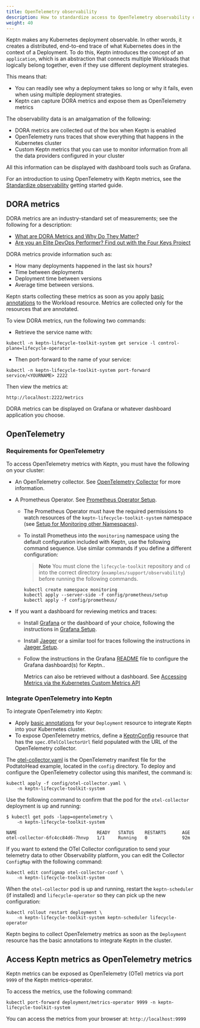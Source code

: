 ```yaml
---
title: OpenTelemetry observability
description: How to standardize access to OpenTelemetry observability data
weight: 40
---
```



Keptn makes any Kubernetes deployment observable.
In other words, it creates a distributed, end-to-end trace
of what Kubernetes does in the context of a Deployment.
To do this,
Keptn introduces the concept of an `application`,
which is an abstraction that connects multiple
Workloads that logically belong together,
even if they use different deployment strategies.

This means that:

- You can readily see why a deployment takes so long
  or why it fails, even when using multiple deployment strategies.
- Keptn can capture DORA metrics and expose them as OpenTelemetry metrics

The observability data is an amalgamation of the following:

- DORA metrics are collected out of the box
  when Keptn is enabled
- OpenTelemetry runs traces that show
  everything that happens in the Kubernetes cluster
- Custom Keptn metrics that you can use to monitor
  information from all the data providers configured in your cluster

All this information can be displayed with dashboard tools
such as Grafana.

For an introduction to using OpenTelemetry with Keptn metrics, see the
[Standardize observability](../intro/usecase-observability.md)
getting started guide.

## DORA metrics

DORA metrics are an industry-standard set of measurements;
see the following for a description:

- [What are DORA Metrics and Why Do They Matter?](https://codeclimate.com/blog/dora-metrics)
- [Are you an Elite DevOps Performer?
   Find out with the Four Keys Project](https://cloud.google.com/blog/products/devops-sre/using-the-four-keys-to-measure-your-devops-performance)

DORA metrics provide information such as:

- How many deployments happened in the last six hours?
- Time between deployments
- Deployment time between versions
- Average time between versions.

Keptn starts collecting these metrics
as soon as you apply
[basic annotations](integrate/#basic-annotations)
to the Workload resource.
Metrics are collected only for the resources
that are annotated.

To view DORA metrics, run the following two commands:

- Retrieve the service name with:

```shell
kubectl -n keptn-lifecycle-toolkit-system get service -l control-plane=lifecycle-operator
```

- Then port-forward to the name of your service:

```shell
kubectl -n keptn-lifecycle-toolkit-system port-forward service/<YOURNAME> 2222
```

Then view the metrics at:

```shell
http://localhost:2222/metrics
```

DORA metrics can be displayed on Grafana
or whatever dashboard application you choose.

## OpenTelemetry

### Requirements for OpenTelemetry

To access OpenTelemetry metrics with Keptn,
you must have the following on your cluster:

- An OpenTelemetry collector.
  See
  [OpenTelemetry Collector](https://opentelemetry.io/docs/collector/)
  for more information.
- A Prometheus Operator.
  See [Prometheus Operator Setup](https://github.com/prometheus-operator/kube-prometheus/blob/main/docs/customizing.md).

  - The Prometheus Operator must have the required permissions
    to watch resources of the `keptn-lifecycle-toolkit-system` namespace (see
    [Setup for Monitoring other Namespaces](https://prometheus-operator.dev/docs/kube/monitoring-other-namespaces/)).

  - To install Prometheus into the `monitoring` namespace
    using the default configuration included with Keptn,
    use the following command sequence.
    Use similar commands if you define a different configuration:

    > **Note**
    You must clone  the `lifecycle-toolkit` repository
    and `cd` into the correct directory
    (`examples/support/observability`) before running the following commands.

    ```shell
    kubectl create namespace monitoring
    kubectl apply --server-side -f config/prometheus/setup
    kubectl apply -f config/prometheus/
    ```

- If you want a dashboard for reviewing metrics and traces:

  - Install
    [Grafana](https://grafana.com/grafana/dashboards/)
    or the dashboard of your choice, following the instructions in
    [Grafana Setup](https://grafana.com/docs/grafana/latest/setup-grafana/).
  - Install
    [Jaeger](https://grafana.com/grafana/dashboards/10001-jaeger/)
    or a similar tool for traces following the instructions in
    [Jaeger Setup](https://github.com/jaegertracing/jaeger-operator#getting-started).

  - Follow the instructions in the Grafana
    [README](https://github.com/keptn/lifecycle-toolkit/blob/main/dashboards/grafana/README.md)
    file to configure the Grafana dashboard(s) for Keptn..

    Metrics can also be retrieved without a dashboard.
    See
    [Accessing Metrics via the Kubernetes Custom Metrics API](evaluatemetrics/#accessing-metrics-via-the-kubernetes-custom-metrics-api)

### Integrate OpenTelemetry into Keptn

To integrate OpenTelemetry into Keptn:

- Apply
  [basic annotations](../implementing/integrate/#basic-annotations)
  for your `Deployment` resource
  to integrate Keptn into your Kubernetes cluster.
- To expose OpenTelemetry metrics,
  define a [KeptnConfig](../yaml-crd-ref/config.md) resource
  that has the `spec.OTelCollectorUrl` field populated
  with the URL of the OpenTelemetry collector.

The
[otel-collector.yaml](https://github.com/keptn/lifecycle-toolkit/blob/main/examples/support/observability/config/otel-collector.yaml)
is the OpenTelemetry manifest file for the PodtatoHead example,
located in the `config` directory.
To deploy and configure the OpenTelemetry collector
using this manifest, the command is:

```shell
kubectl apply -f config/otel-collector.yaml \
    -n keptn-lifecycle-toolkit-system
```

Use the following command to confirm that the pod
for the `otel-collector` deployment is up and running:

```shell
$ kubectl get pods -lapp=opentelemetry \
    -n keptn-lifecycle-toolkit-system

NAME                              READY   STATUS    RESTARTS      AGE
otel-collector-6fc4cc84d6-7hnvp   1/1     Running   0             92m
```

If you want to extend the OTel Collector configuration
to send your telemetry data to other Observability platform,
you can edit the Collector `ConfigMap` with the following command:

```shell
kubectl edit configmap otel-collector-conf \
    -n keptn-lifecycle-toolkit-system
```

When the `otel-collector` pod is up and running,
restart the `keptn-scheduler` (if installed) and `lifecycle-operator`
so they can pick up the new configuration:

```shell
kubectl rollout restart deployment \
    -n keptn-lifecycle-toolkit-system keptn-scheduler lifecycle-operator
```

Keptn begins to collect OpenTelemetry metrics
as soon as the `Deployment` resource
has the basic annotations to integrate Keptn in the cluster.

## Access Keptn metrics as OpenTelemetry metrics

Keptn metrics can be exposed as OpenTelemetry (OTel) metrics
via port `9999` of the Keptn metrics-operator.

To access the metrics, use the following command:

```shell
kubectl port-forward deployment/metrics-operator 9999 -n keptn-lifecycle-toolkit-system
```

You can access the metrics from your browser at: `http://localhost:9999`

